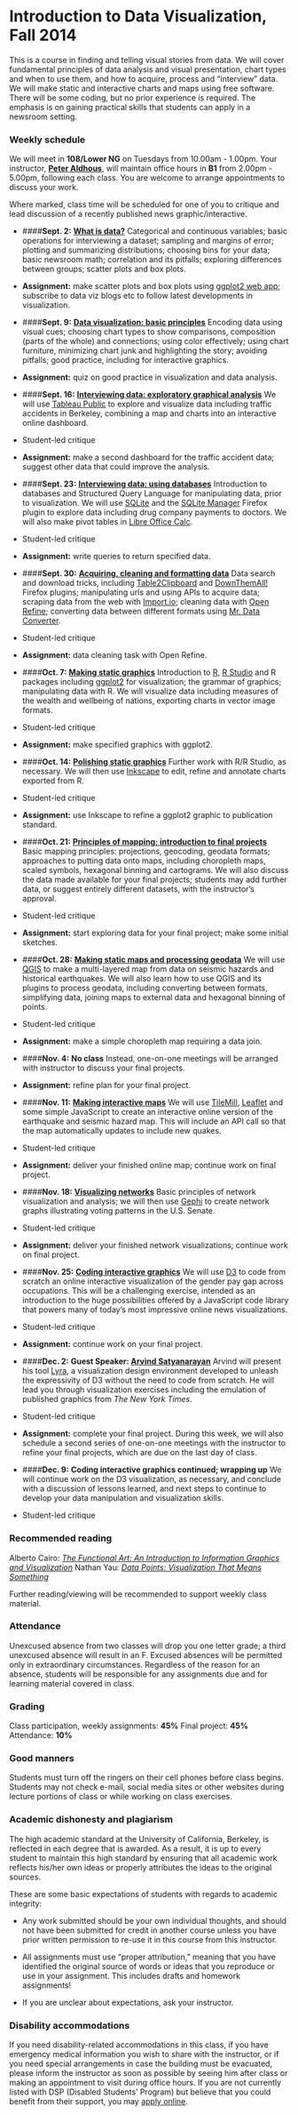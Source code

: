
# Introduction to Data Visualization, Fall 2014

This is a course in finding and telling visual stories from data. We will cover fundamental principles of data analysis and visual presentation, chart types and when to use them, and how to acquire, process and “interview” data. We will make static and interactive charts and maps using free software. There will be some coding, but no prior experience is required. The emphasis is on gaining practical skills that students can apply in a newsroom setting.

### Weekly schedule

We will meet in **108/Lower NG** on Tuesdays from 10.00am - 1.00pm. Your instructor, [**Peter Aldhous**](http://www.peteraldhous.com/), will maintain office hours in **B1** from 2.00pm - 5.00pm, following each class. You are welcome to arrange appointments to discuss your work.

Where marked, class time will be scheduled for one of you to critique and lead discussion of a recently published news graphic/interactive.

 - ####**Sept. 2:**	[**What is data?**](week1.html)
Categorical and continuous variables; basic operations for interviewing a dataset; sampling and margins of error; plotting and summarizing distributions; choosing bins for your data; basic newsroom math; correlation and its pitfalls; exploring differences between groups; scatter plots and box plots.

  - **Assignment:** make scatter plots and box plots using [ggplot2 web app](http://rweb.stat.ucla.edu/ggplot2/); subscribe to data viz blogs etc to follow latest developments in visualization.

- ####**Sept. 9:** 	[**Data visualization: basic principles**](week2.html)
Encoding data using visual cues; choosing chart types to show comparisons, composition (parts of the whole) and connections; using color effectively; using chart furniture, minimizing chart junk and highlighting the story; avoiding pitfalls; good practice, including for interactive graphics.

 - **Assignment:** quiz on good practice in visualization and data analysis.


- ####**Sept. 16:** [**Interviewing data: exploratory graphical analysis**](week3.html)
We will use [Tableau Public](http://www.tableausoftware.com/public/) to explore and visualize data including traffic accidents in Berkeley, combining a map and charts into an interactive online dashboard.

 - Student-led critique
 - **Assignment:** make a second dashboard for the traffic accident data; suggest other data that could improve the analysis.


-  ####**Sept. 23:**	[**Interviewing data: using databases**](week4.html)
Introduction to databases and Structured Query Language for manipulating data, prior to visualization. We will use [SQLite](http://sqlite.org/) and the [SQLite Manager](https://addons.mozilla.org/en-US/firefox/addon/sqlite-manager/) Firefox plugin to explore data including drug company payments to doctors. We will also make pivot tables in [Libre Office Calc](http://www.libreoffice.org/discover/calc/).

 - Student-led critique
 - **Assignment:** write queries to return specified data. 


- ####**Sept. 30:**	[**Acquiring, cleaning and formatting data**](week5.html)
Data search and download tricks, including [Table2Clipboard](https://addons.mozilla.org/en-US/firefox/addon/dafizilla-table2clipboard/) and [DownThemAll!](https://addons.mozilla.org/en-US/firefox/addon/downthemall/) Firefox plugins; manipulating urls and using APIs to acquire data; scraping data from the web with [Import.io](https://import.io/); cleaning data with [Open Refine](http://openrefine.org/); converting data between different formats using [Mr. Data Converter](http://shancarter.github.io/mr-data-converter/).

 - Student-led critique
 - **Assignment:** data cleaning task with Open Refine.


-  ####**Oct. 7:**	[**Making static graphics**](week6.html)
Introduction to [R](http://www.r-project.org/), [R Studio](http://www.rstudio.com/) and R packages including [ggplot2](http://ggplot2.org/) for visualization; the grammar of graphics; manipulating data with R. We will visualize data including measures of the wealth and wellbeing of nations, exporting charts in vector image formats.

 -  Student-led critique
 -  **Assignment:** make specified graphics with ggplot2.


- ####**Oct. 14:**	[**Polishing static graphics**](week7.html)
Further work with R/R Studio, as necessary. We will then use [Inkscape](http://www.inkscape.org/en/) to edit, refine and annotate charts exported from R.

 - Student-led critique
 - **Assignment:** use Inkscape to refine a ggplot2 graphic to publication standard.


- ####**Oct. 21:**	[**Principles of mapping; introduction to final projects**](week8.html)
Basic mapping principles:  projections, geocoding, geodata formats; approaches to putting data onto maps, including choropleth maps, scaled symbols, hexagonal binning and cartograms. We will also discuss the data made available for your final projects; students may add further data, or suggest entirely different datasets, with the instructor’s approval.

 - Student-led critique
 - **Assignment:** start exploring data for your final project; make some initial sketches.


-  ####**Oct. 28:**	[**Making static maps and processing geodata**](week9.html)
We will use [QGIS](http://qgis.org/en/site/) to make a multi-layered map from data on seismic hazards and historical earthquakes. We will also learn how to use QGIS and its plugins to process geodata, including converting between formats, simplifying data, joining maps to external data and hexagonal binning of points.

 - Student-led critique
 - **Assignment:** make a simple choropleth map requiring a data join.


-  ####**Nov. 4:**	**No class**
Instead, one-on-one meetings will be arranged with instructor to discuss your final projects.

 - **Assignment:** refine plan for your final project.


- ####**Nov. 11:**	[**Making interactive maps**](week11.html)
We will use [TileMill](https://www.mapbox.com/tilemill/), [Leaflet](http://leafletjs.com/) and some simple JavaScript to create an interactive online version of the earthquake and seismic hazard map. This will include an API call so that the map automatically updates to include new quakes.

 - Student-led critique
 - **Assignment:** deliver your finished online map; continue work on final project.


- ####**Nov. 18:**	[**Visualizing networks**](week12.html)
Basic principles of network visualization and analysis; we will then use [Gephi](https://gephi.github.io/) to create network graphs illustrating voting patterns in the U.S. Senate.

 - Student-led critique
 - **Assignment:** deliver your finished network visualizations; continue work on final project. 


- ####**Nov. 25:**	[**Coding interactive graphics**](week13.html)
We will use [D3](http://d3js.org/) to code from scratch an online interactive visualization of the gender pay gap across occupations. This will be a challenging exercise, intended as an introduction to the huge possibilities offered by a JavaScript code library that powers many of today’s most impressive online news visualizations.

 - Student-led critique
 - **Assignment:** continue work on your final project.


- ####**Dec. 2:**	**Guest Speaker: [Arvind Satyanarayan](http://arvindsatya.com/)**
Arvind will present his tool [Lyra](http://idl.cs.washington.edu/projects/lyra/), a visualization design environment developed to unleash the expressivity of D3 without the need to code from scratch. He will lead you through visualization exercises including the emulation of published graphics from *The New York Times*.

 - Student-led critique 
 - **Assignment:** complete your final project. During this week, we will also schedule a second series of one-on-one meetings with the instructor to refine your final projects, which are due on the last day of class.


- ####**Dec. 9:**	**Coding interactive graphics continued; wrapping up**
We will continue work on the D3 visualization, as necessary, and conclude with a discussion of lessons learned, and next steps to continue to develop your data manipulation and visualization skills.

 - Student-led critique

### Recommended reading

Alberto Cairo: [*The Functional Art: An Introduction to Information Graphics and Visualization*](http://www.amazon.com/The-Functional-Art-introduction-visualization/dp/0321834739/)
Nathan Yau: [*Data Points: Visualization That Means Something*](http://www.amazon.com/Data-Points-Visualization-Means-Something/dp/111846219X)

Further reading/viewing will be recommended to support weekly class material.

### Attendance

Unexcused absence from two classes will drop you one letter grade; a third unexcused absence will result in an F. Excused absences will be permitted only in extraordinary circumstances. Regardless of the reason for an absence, students will be responsible for any assignments due and for learning material covered in class. 

### Grading

Class participation, weekly assignments: **45%**
Final project: **45%**
Attendance:	**10%**

### Good manners

Students must turn off the ringers on their cell phones before class begins. Students may not check e-mail, social media sites or other websites during lecture portions of class or while working on class exercises.

### Academic dishonesty and plagiarism

The high academic standard at the University of California, Berkeley, is reflected in each degree that is awarded. As a result, it is up to every student to maintain this high standard by ensuring that all academic work reflects his/her own ideas or properly attributes the ideas to the original sources.

These are some basic expectations of students with regards to academic integrity:

- Any work submitted should be your own individual thoughts, and should not have been submitted for credit in another course unless you have prior written permission to re-use it in this course from this instructor.

- All assignments must use “proper attribution,” meaning that you have identified the original source of words or ideas that you reproduce or use in your assignment. This includes drafts and homework assignments!

- If you are unclear about expectations, ask your instructor.

### Disability accommodations

If you need disability-related accommodations in this class, if you have emergency medical information you wish to share with the instructor, or if you need special arrangements in case the building must be evacuated, please inform the instructor as soon as possible by seeing him after class or making an appointment to visit during office hours. If you are not currently listed with DSP (Disabled Students’ Program) but believe that you could benefit from their support, you may [apply online](http://dsp.berkeley.edu/).





